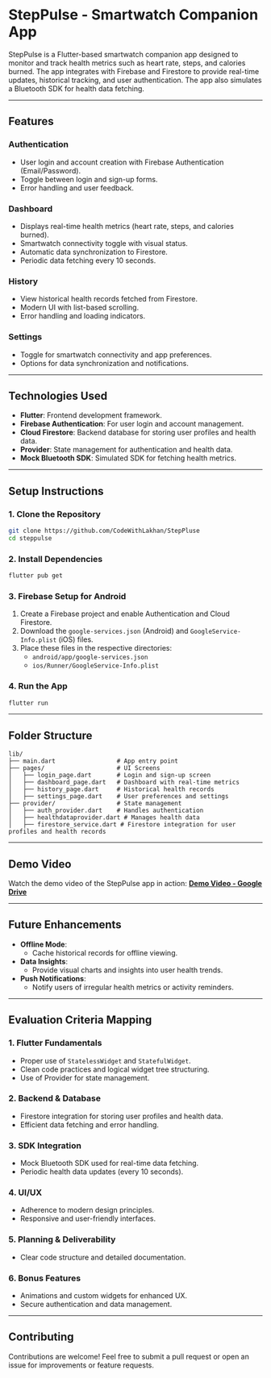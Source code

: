 
# StepPulse - Smartwatch Companion App

StepPulse is a Flutter-based smartwatch companion app designed to monitor and track health metrics such as heart rate, steps, and calories burned. The app integrates with Firebase and Firestore to provide real-time updates, historical tracking, and user authentication. The app also simulates a Bluetooth SDK for health data fetching.

---

## Features

### Authentication
- User login and account creation with Firebase Authentication (Email/Password).
- Toggle between login and sign-up forms.
- Error handling and user feedback.

### Dashboard
- Displays real-time health metrics (heart rate, steps, and calories burned).
- Smartwatch connectivity toggle with visual status.
- Automatic data synchronization to Firestore.
- Periodic data fetching every 10 seconds.

### History
- View historical health records fetched from Firestore.
- Modern UI with list-based scrolling.
- Error handling and loading indicators.

### Settings
- Toggle for smartwatch connectivity and app preferences.
- Options for data synchronization and notifications.

---

## Technologies Used

- **Flutter**: Frontend development framework.
- **Firebase Authentication**: For user login and account management.
- **Cloud Firestore**: Backend database for storing user profiles and health data.
- **Provider**: State management for authentication and health data.
- **Mock Bluetooth SDK**: Simulated SDK for fetching health metrics.

---

## Setup Instructions

### 1. Clone the Repository
```bash
git clone https://github.com/CodeWithLakhan/StepPluse
cd steppulse
```

### 2. Install Dependencies
```bash
flutter pub get
```

### 3. Firebase Setup for Android
1. Create a Firebase project and enable Authentication and Cloud Firestore.
2. Download the `google-services.json` (Android) and `GoogleService-Info.plist` (iOS) files.
3. Place these files in the respective directories:
    - `android/app/google-services.json`
    - `ios/Runner/GoogleService-Info.plist`

### 4. Run the App
```bash
flutter run
```

---

## Folder Structure
```
lib/
├── main.dart                 # App entry point
├── pages/                    # UI Screens
│   ├── login_page.dart       # Login and sign-up screen
│   ├── dashboard_page.dart   # Dashboard with real-time metrics
│   ├── history_page.dart     # Historical health records
│   ├── settings_page.dart    # User preferences and settings
├── provider/                 # State management
│   ├── auth_provider.dart    # Handles authentication
│   ├── healthdataprovider.dart # Manages health data
│   ├── firestore_service.dart # Firestore integration for user profiles and health records
```

---

## Demo Video
Watch the demo video of the StepPulse app in action: **[Demo Video - Google Drive](#)**

---

## Future Enhancements
- **Offline Mode**:
    - Cache historical records for offline viewing.
- **Data Insights**:
    - Provide visual charts and insights into user health trends.
- **Push Notifications**:
    - Notify users of irregular health metrics or activity reminders.

---

## Evaluation Criteria Mapping

### 1. Flutter Fundamentals
- Proper use of `StatelessWidget` and `StatefulWidget`.
- Clean code practices and logical widget tree structuring.
- Use of Provider for state management.

### 2. Backend & Database
- Firestore integration for storing user profiles and health data.
- Efficient data fetching and error handling.

### 3. SDK Integration
- Mock Bluetooth SDK used for real-time data fetching.
- Periodic health data updates (every 10 seconds).

### 4. UI/UX
- Adherence to modern design principles.
- Responsive and user-friendly interfaces.

### 5. Planning & Deliverability
- Clear code structure and detailed documentation.

### 6. Bonus Features
- Animations and custom widgets for enhanced UX.
- Secure authentication and data management.

---

## Contributing
Contributions are welcome! Feel free to submit a pull request or open an issue for improvements or feature requests.
